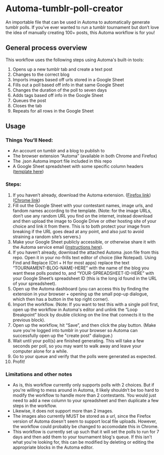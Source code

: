 # Automa-tumblr-poll-creator
An importable file that can be used in Automa to automatically generate tumblr polls. If you’ve ever wanted to run a tumblr tournament but don’t love the idea of manually creating 100+ posts, this Automa workflow is for you! 

## General process overview
This workflow uses the following steps using Automa's built-in tools:
1. Opens up a new tumblr tab and create a text post
2. Changes to the correct blog
3. Imports images based off urls stored in a Google Sheet
4. Fills out a poll based off info in that same Google Sheet
5. Changes the duration of the poll to seven days
6. Adds tags based off info in the Google Sheet
7. Queues the post
8. Closes the tab
9. Repeats for all rows in the Google Sheet

## Usage
### Things You’ll Need: 
* An account on tumblr and a blog to publish to
* The browser extension “Automa” (available in both Chrome and Firefox)
* The .json Automa import file included in this repo
* A Google Sheet spreadsheet with some specific column headers ([template here](https://docs.google.com/spreadsheets/d/1eF-1u3MfXCt0riDgh28uxfJu2iNxu607RwY-6fyWi4M/edit?usp=sharing))
### Steps: 
1. If you haven’t already, download the Automa extension. ([Firefox link](https://addons.mozilla.org/en-US/firefox/addon/automa/)) ([Chrome link](https://chromewebstore.google.com/detail/automa/infppggnoaenmfagbfknfkancpbljcca?pli=1))
2. Fill out the Google Sheet with your contestant names, image urls, and fandom names according to the template. (Note: for the image URLs, don’t use any random URL you find on the internet, instead download and then upload the image to Google Drive or other hosting site of your choice and link it from there. This is to both protect your image from breaking if the URL goes dead at any point, and also just to avoid straining a random site’s servers.) 
3. Make your Google Sheet publicly accessible, or otherwise share it with the Automa service email ([instructions here](https://docs.automa.site/blocks/google-sheets.html)). 
2. If you haven’t already, download the attached Automa .json file from this repo. Open it in your no-frills text editor of choice (like Notepad). Using Find and Replace (Ctrl + H for most apps) replace the text “TOURNAMENT-BLOG-NAME-HERE” with the name of the blog you want these polls posted to, and “YOUR-SPREADSHEET-ID-HERE” with your Google Sheet’s spreadsheet ID (this is the long id found in the URL of your spreadsheet). 
3. Open up the Automa dashboard (you can access this by finding the extension in your browser + opening up the small pop-up dialogue, which then has a button in the top right corner).
4. Import the workflow. (Note: If you want to test this with a single poll first, open up the workflow in Automa's editor and unlink the “Loop Breakpoint” block by double clicking on the line that connects it to the previous block).
6. Open up the workflow, hit “Save”, and then click the play button. (Make sure you're logged into tumblr in your browser so Automa can successfully open up the "create post" dialogue.)
7. Wait until your poll(s) are finished generating. This will take a few seconds per poll, so you may want to walk away and leave your computer alone for a while.
8. Go to your queue and verify that the polls were generated as expected.
9. Profit!
### Limitations and other notes
* As is, this workflow currently only supports polls with 2 choices. But if you're willing to mess around in Automa, it likely shouldn’t be too hard to modify the workflow to handle more than 2 contestants. You would just need to add a new column to your spreadsheet and then duplicate a few steps in the workflow.
* Likewise, it does not support more than 2 images.
* The images also currently MUST be stored as a url, since the Firefox version of Automa doesn't seem to support local file uploads. However, the workflow could probably be changed to accomodate this in Chrome.
* This workflow is currently set up such that it will set the polls to run for 7 days and then add them to your tournament blog's queue. If this isn't what you're looking for, this can be modified by deleting or editing the appropriate blocks in the Automa editor.
